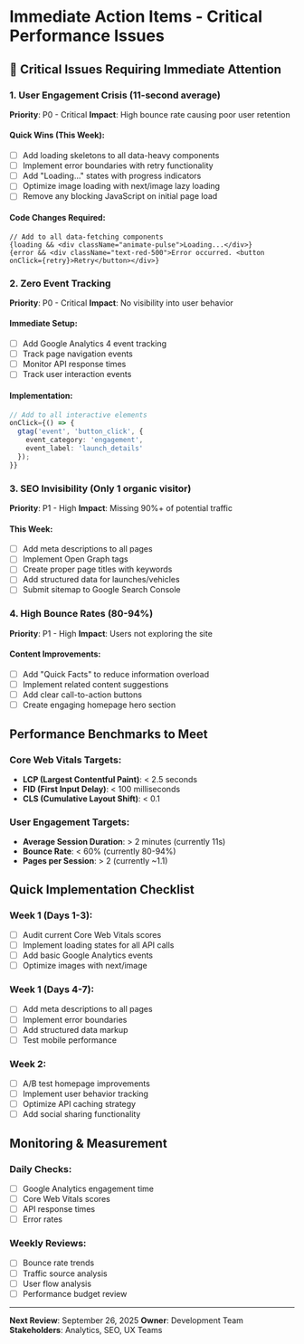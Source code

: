 # Immediate Action Items - Critical Performance Issues

## 🚨 Critical Issues Requiring Immediate Attention

### 1. User Engagement Crisis (11-second average)
**Priority**: P0 - Critical
**Impact**: High bounce rate causing poor user retention

#### Quick Wins (This Week):
- [ ] Add loading skeletons to all data-heavy components
- [ ] Implement error boundaries with retry functionality
- [ ] Add "Loading..." states with progress indicators
- [ ] Optimize image loading with next/image lazy loading
- [ ] Remove any blocking JavaScript on initial page load

#### Code Changes Required:
```tsx
// Add to all data-fetching components
{loading && <div className="animate-pulse">Loading...</div>}
{error && <div className="text-red-500">Error occurred. <button onClick={retry}>Retry</button></div>}
```

### 2. Zero Event Tracking
**Priority**: P0 - Critical
**Impact**: No visibility into user behavior

#### Immediate Setup:
- [ ] Add Google Analytics 4 event tracking
- [ ] Track page navigation events
- [ ] Monitor API response times
- [ ] Track user interaction events

#### Implementation:
```typescript
// Add to all interactive elements
onClick={() => {
  gtag('event', 'button_click', {
    event_category: 'engagement',
    event_label: 'launch_details'
  });
}}
```

### 3. SEO Invisibility (Only 1 organic visitor)
**Priority**: P1 - High
**Impact**: Missing 90%+ of potential traffic

#### This Week:
- [ ] Add meta descriptions to all pages
- [ ] Implement Open Graph tags
- [ ] Create proper page titles with keywords
- [ ] Add structured data for launches/vehicles
- [ ] Submit sitemap to Google Search Console

### 4. High Bounce Rates (80-94%)
**Priority**: P1 - High
**Impact**: Users not exploring the site

#### Content Improvements:
- [ ] Add "Quick Facts" to reduce information overload
- [ ] Implement related content suggestions
- [ ] Add clear call-to-action buttons
- [ ] Create engaging homepage hero section

## Performance Benchmarks to Meet

### Core Web Vitals Targets:
- **LCP (Largest Contentful Paint)**: < 2.5 seconds
- **FID (First Input Delay)**: < 100 milliseconds
- **CLS (Cumulative Layout Shift)**: < 0.1

### User Engagement Targets:
- **Average Session Duration**: > 2 minutes (currently 11s)
- **Bounce Rate**: < 60% (currently 80-94%)
- **Pages per Session**: > 2 (currently ~1.1)

## Quick Implementation Checklist

### Week 1 (Days 1-3):
- [ ] Audit current Core Web Vitals scores
- [ ] Implement loading states for all API calls
- [ ] Add basic Google Analytics events
- [ ] Optimize images with next/image

### Week 1 (Days 4-7):
- [ ] Add meta descriptions to all pages
- [ ] Implement error boundaries
- [ ] Add structured data markup
- [ ] Test mobile performance

### Week 2:
- [ ] A/B test homepage improvements
- [ ] Implement user behavior tracking
- [ ] Optimize API caching strategy
- [ ] Add social sharing functionality

## Monitoring & Measurement

### Daily Checks:
- [ ] Google Analytics engagement time
- [ ] Core Web Vitals scores
- [ ] API response times
- [ ] Error rates

### Weekly Reviews:
- [ ] Bounce rate trends
- [ ] Traffic source analysis
- [ ] User flow analysis
- [ ] Performance budget review

---

**Next Review**: September 26, 2025
**Owner**: Development Team
**Stakeholders**: Analytics, SEO, UX Teams